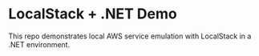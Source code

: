 # LocalStack + .NET Demo

This repo demonstrates local AWS service emulation with LocalStack in a .NET environment.